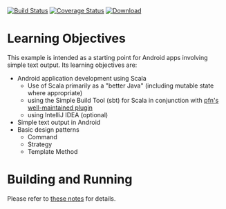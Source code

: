 [![Build Status](https://travis-ci.org/lucoodevcourse/simplebatch-android-scala.svg?branch=master)](https://travis-ci.org/lucoodevcourse/simplebatch-android-scala) 
[![Coverage Status](https://img.shields.io/coveralls/lucoodevcourse/simplebatch-android-scala.svg)](https://coveralls.io/r/lucoodevcourse/simplebatch-android-scala) 
[![Download](https://api.bintray.com/packages/lucoodevcourse/generic/simplebatch-android-scala/images/download.svg) ](https://bintray.com/lucoodevcourse/generic/simplebatch-android-scala/_latestVersion)

# Learning Objectives

This example is intended as a starting point for Android apps involving 
simple text output. Its learning objectives are:

- Android application development using Scala
    - Use of Scala primarily as a "better Java" 
      (including mutable state where appropriate)
    - using the Simple Build Tool (sbt) for Scala in conjunction with 
      [pfn's well-maintained plugin](https://github.com/pfn/android-sdk-plugin)
    - using IntelliJ IDEA (optional)
- Simple text output in Android
- Basic design patterns
    - Command
    - Strategy
    - Template Method

# Building and Running

Please refer to [these notes](http://lucoodevcourse.bitbucket.org/notes/scalaandroiddev.html) for details.

